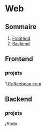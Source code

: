 # Web
## Sommaire
1. [Frontend](##Frontend)  
2. [Backend](##Backend)  




## Frontend
### projets
1.[Coffeebean.com](https://github.com/itszaaak/CoffeeBean.com)

## Backend
### projets
//todo
